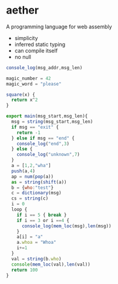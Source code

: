 # aether
A programming language for web assembly
* simplicity
* inferred static typing
* can compile itself
* no null

```javascript
console_log(msg_addr,msg_len)

magic_number = 42
magic_word = "please"

square(x) {
  return x^2
}

export main(msg_start,msg_len){
  msg = string(msg_start,msg_len)
  if msg == "exit" {
    return -1
  } else if msg == "end" {
    console_log("end",3)
  } else {
    console_log("unknown",7)
  }
  a = [1,2,"wha"]
  push(a,4)
  ap = num(pop(a))
  as = string(shift(a))
  b = {who:"test"}
  c = dictionary(msg)
  cs = string(c)
  i = 0
  loop {
    if i == 5 { break }
    if i == 3 or i ==4 {
      console_log(mem_loc(msg),len(msg))
    }
    a[i] = "a"
    a.whoa = "Whoa"
    i+=1
  }
  val = string(b.who)
  console(mem_loc(val),len(val))
  return 100
}
```

